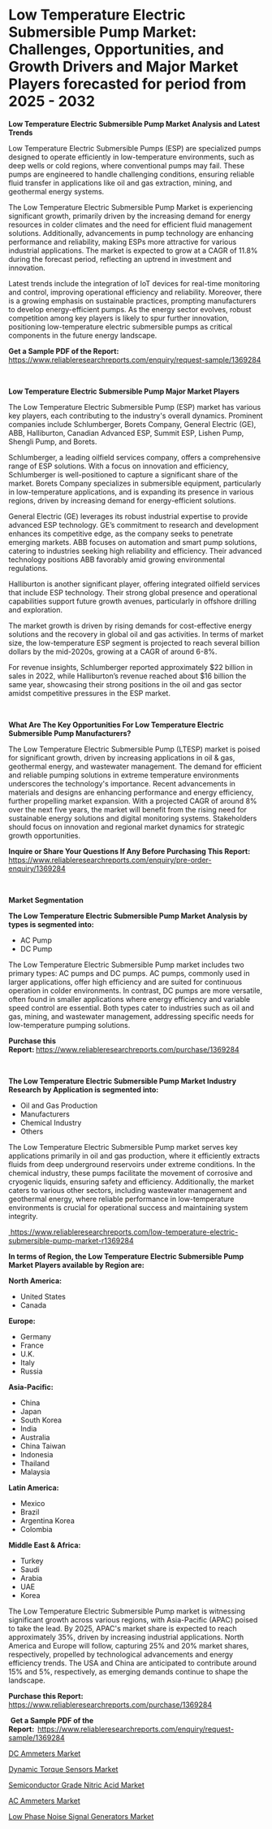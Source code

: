 <p><h1>Low Temperature Electric Submersible Pump Market: Challenges, Opportunities, and Growth Drivers and Major Market Players forecasted for period from 2025 - 2032</h1></p><p><strong>Low Temperature Electric Submersible Pump Market Analysis and Latest Trends</strong></p>
<p><p>Low Temperature Electric Submersible Pumps (ESP) are specialized pumps designed to operate efficiently in low-temperature environments, such as deep wells or cold regions, where conventional pumps may fail. These pumps are engineered to handle challenging conditions, ensuring reliable fluid transfer in applications like oil and gas extraction, mining, and geothermal energy systems.</p><p>The Low Temperature Electric Submersible Pump Market is experiencing significant growth, primarily driven by the increasing demand for energy resources in colder climates and the need for efficient fluid management solutions. Additionally, advancements in pump technology are enhancing performance and reliability, making ESPs more attractive for various industrial applications. The market is expected to grow at a CAGR of 11.8% during the forecast period, reflecting an uptrend in investment and innovation. </p><p>Latest trends include the integration of IoT devices for real-time monitoring and control, improving operational efficiency and reliability. Moreover, there is a growing emphasis on sustainable practices, prompting manufacturers to develop energy-efficient pumps. As the energy sector evolves, robust competition among key players is likely to spur further innovation, positioning low-temperature electric submersible pumps as critical components in the future energy landscape.</p></p>
<p><strong>Get a Sample PDF of the Report:&nbsp;</strong> <a href="https://www.reliableresearchreports.com/enquiry/request-sample/1369284?utm_campaign=3255&utm_medium=2&utm_source=Github&utm_content=ia&utm_term=22032025&utm_id=low-temperature-electric-submersible-pump">https://www.reliableresearchreports.com/enquiry/request-sample/1369284</a></p>
<p>&nbsp;</p>
<p><strong>Low Temperature Electric Submersible Pump Major Market Players</strong></p>
<p><p>The Low Temperature Electric Submersible Pump (ESP) market has various key players, each contributing to the industry's overall dynamics. Prominent companies include Schlumberger, Borets Company, General Electric (GE), ABB, Halliburton, Canadian Advanced ESP, Summit ESP, Lishen Pump, Shengli Pump, and Borets.</p><p>Schlumberger, a leading oilfield services company, offers a comprehensive range of ESP solutions. With a focus on innovation and efficiency, Schlumberger is well-positioned to capture a significant share of the market. Borets Company specializes in submersible equipment, particularly in low-temperature applications, and is expanding its presence in various regions, driven by increasing demand for energy-efficient solutions.</p><p>General Electric (GE) leverages its robust industrial expertise to provide advanced ESP technology. GE’s commitment to research and development enhances its competitive edge, as the company seeks to penetrate emerging markets. ABB focuses on automation and smart pump solutions, catering to industries seeking high reliability and efficiency. Their advanced technology positions ABB favorably amid growing environmental regulations.</p><p>Halliburton is another significant player, offering integrated oilfield services that include ESP technology. Their strong global presence and operational capabilities support future growth avenues, particularly in offshore drilling and exploration.</p><p>The market growth is driven by rising demands for cost-effective energy solutions and the recovery in global oil and gas activities. In terms of market size, the low-temperature ESP segment is projected to reach several billion dollars by the mid-2020s, growing at a CAGR of around 6-8%.</p><p>For revenue insights, Schlumberger reported approximately $22 billion in sales in 2022, while Halliburton’s revenue reached about $16 billion the same year, showcasing their strong positions in the oil and gas sector amidst competitive pressures in the ESP market.</p></p>
<p>&nbsp;</p>
<p><strong>What Are The Key Opportunities For Low Temperature Electric Submersible Pump Manufacturers?</strong></p>
<p><p>The Low Temperature Electric Submersible Pump (LTESP) market is poised for significant growth, driven by increasing applications in oil & gas, geothermal energy, and wastewater management. The demand for efficient and reliable pumping solutions in extreme temperature environments underscores the technology's importance. Recent advancements in materials and designs are enhancing performance and energy efficiency, further propelling market expansion. With a projected CAGR of around 8% over the next five years, the market will benefit from the rising need for sustainable energy solutions and digital monitoring systems. Stakeholders should focus on innovation and regional market dynamics for strategic growth opportunities.</p></p>
<p><strong>Inquire or Share Your Questions If Any Before Purchasing This Report:</strong> <a href="https://www.reliableresearchreports.com/enquiry/pre-order-enquiry/1369284?utm_campaign=3255&utm_medium=2&utm_source=Github&utm_content=ia&utm_term=22032025&utm_id=low-temperature-electric-submersible-pump">https://www.reliableresearchreports.com/enquiry/pre-order-enquiry/1369284</a></p>
<p>&nbsp;</p>
<p><strong>Market Segmentation</strong></p>
<p><strong>The Low Temperature Electric Submersible Pump Market Analysis by types is segmented into:</strong></p>
<p><ul><li>AC Pump</li><li>DC Pump</li></ul></p>
<p><p>The Low Temperature Electric Submersible Pump market includes two primary types: AC pumps and DC pumps. AC pumps, commonly used in larger applications, offer high efficiency and are suited for continuous operation in colder environments. In contrast, DC pumps are more versatile, often found in smaller applications where energy efficiency and variable speed control are essential. Both types cater to industries such as oil and gas, mining, and wastewater management, addressing specific needs for low-temperature pumping solutions.</p></p>
<p><strong>Purchase this Report:&nbsp;</strong><a href="https://www.reliableresearchreports.com/purchase/1369284?utm_campaign=3255&utm_medium=2&utm_source=Github&utm_content=ia&utm_term=22032025&utm_id=low-temperature-electric-submersible-pump">https://www.reliableresearchreports.com/purchase/1369284</a></p>
<p>&nbsp;</p>
<p><strong>The Low Temperature Electric Submersible Pump Market Industry Research by Application is segmented into:</strong></p>
<p><ul><li>Oil and Gas Production</li><li>Manufacturers</li><li>Chemical Industry</li><li>Others</li></ul></p>
<p><p>The Low Temperature Electric Submersible Pump market serves key applications primarily in oil and gas production, where it efficiently extracts fluids from deep underground reservoirs under extreme conditions. In the chemical industry, these pumps facilitate the movement of corrosive and cryogenic liquids, ensuring safety and efficiency. Additionally, the market caters to various other sectors, including wastewater management and geothermal energy, where reliable performance in low-temperature environments is crucial for operational success and maintaining system integrity.</p></p>
<p><a href="https://www.reliableresearchreports.com/low-temperature-electric-submersible-pump-market-r1369284?utm_campaign=3255&utm_medium=2&utm_source=Github&utm_content=ia&utm_term=22032025&utm_id=low-temperature-electric-submersible-pump">&nbsp;https://www.reliableresearchreports.com/low-temperature-electric-submersible-pump-market-r1369284</a></p>
<p><strong>In terms of Region, the Low Temperature Electric Submersible Pump Market Players available by Region are:</strong></p>
<p>
    <p> <strong> North America: </strong>
        <ul>
            <li>United States</li>
            <li>Canada</li>
        </ul>
        </p> 
    <p> <strong> Europe: </strong>
        <ul>
            <li>Germany</li>
            <li>France</li>
            <li>U.K.</li>
            <li>Italy</li>
            <li>Russia</li>
        </ul>
        </p> 
    <p> <strong> Asia-Pacific: </strong>
        <ul>
            <li>China</li>
            <li>Japan</li>
            <li>South Korea</li>
            <li>India</li>
            <li>Australia</li>
            <li>China Taiwan</li>
            <li>Indonesia</li>
            <li>Thailand</li>
            <li>Malaysia</li>
        </ul>
        </p> 
    <p> <strong> Latin America: </strong>
        <ul>
            <li>Mexico</li>
            <li>Brazil</li>
            <li>Argentina Korea</li>
            <li>Colombia</li>
        </ul>
        </p> 
    <p> <strong> Middle East & Africa: </strong>
        <ul>
            <li>Turkey</li>
            <li>Saudi</li>
            <li>Arabia</li>
            <li>UAE</li>
            <li>Korea</li>
        </ul>
    </p>
    </p>
<p><p>The Low Temperature Electric Submersible Pump market is witnessing significant growth across various regions, with Asia-Pacific (APAC) poised to take the lead. By 2025, APAC's market share is expected to reach approximately 35%, driven by increasing industrial applications. North America and Europe will follow, capturing 25% and 20% market shares, respectively, propelled by technological advancements and energy efficiency trends. The USA and China are anticipated to contribute around 15% and 5%, respectively, as emerging demands continue to shape the landscape.</p></p>
<p><strong>Purchase this Report: </strong><a href="https://www.reliableresearchreports.com/purchase/1369284?utm_campaign=3255&utm_medium=2&utm_source=Github&utm_content=ia&utm_term=22032025&utm_id=low-temperature-electric-submersible-pump">https://www.reliableresearchreports.com/purchase/1369284</a></p>
<p>&nbsp;<strong>Get a Sample PDF of the Report:&nbsp;&nbsp;</strong><a href="https://www.reliableresearchreports.com/enquiry/request-sample/1369284?utm_campaign=3255&utm_medium=2&utm_source=Github&utm_content=ia&utm_term=22032025&utm_id=low-temperature-electric-submersible-pump">https://www.reliableresearchreports.com/enquiry/request-sample/1369284</a></p>
<p><strong></strong></p>
<p><p><a href="https://www.linkedin.com/pulse/dc-ammeters-market-sizeshare-recent-development-sales-xqq6f?utm_campaign=3255&utm_medium=2&utm_source=Github&utm_content=ia&utm_term=22032025&utm_id=low-temperature-electric-submersible-pump">DC Ammeters Market</a></p><p><a href="https://www.linkedin.com/pulse/estimating-size-growth-potential-dynamic-torque-sensors-market-ux0ue?utm_campaign=3255&utm_medium=2&utm_source=Github&utm_content=ia&utm_term=22032025&utm_id=low-temperature-electric-submersible-pump">Dynamic Torque Sensors Market</a></p><p><a href="https://github.com/zoccohaniech/Market-Research-Report-List-1/blob/main/semiconductor-grade-nitric-acid-market.md?utm_campaign=3255&utm_medium=2&utm_source=Github&utm_content=ia&utm_term=22032025&utm_id=low-temperature-electric-submersible-pump">Semiconductor Grade Nitric Acid Market</a></p><p><a href="https://www.linkedin.com/pulse/overview-ac-ammeters-markets-expected-compoundannual-growth-hpe1f?utm_campaign=3255&utm_medium=2&utm_source=Github&utm_content=ia&utm_term=22032025&utm_id=low-temperature-electric-submersible-pump">AC Ammeters Market</a></p><p><a href="https://www.linkedin.com/pulse/growth-potential-low-phase-noise-signal-generators-market-trend-7arke?utm_campaign=3255&utm_medium=2&utm_source=Github&utm_content=ia&utm_term=22032025&utm_id=low-temperature-electric-submersible-pump">Low Phase Noise Signal Generators Market</a></p></p>